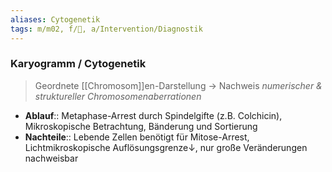 ```yaml
---
aliases: Cytogenetik
tags: m/m02, f/🧬, a/Intervention/Diagnostik
---
```


### Karyogramm / Cytogenetik 
> Geordnete [[Chromosom]]en-Darstellung → Nachweis *numerischer & struktureller Chromosomenaberrationen* 

- **Ablauf**:: Metaphase-Arrest durch Spindelgifte (z.B. Colchicin), Mikroskopische Betrachtung, Bänderung und Sortierung
- **Nachteile**:: Lebende Zellen benötigt für Mitose-Arrest, Lichtmikroskopische Auflösungsgrenze↓, nur große Veränderungen nachweisbar
